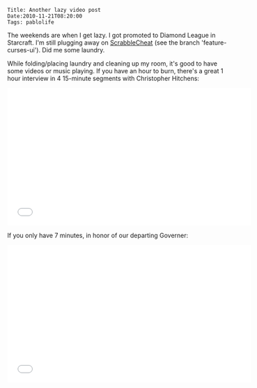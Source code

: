     Title: Another lazy video post
    Date:2010-11-21T08:20:00
    Tags: pablolife

The weekends are when I get lazy. I got promoted to Diamond League in Starcraft.
I'm still plugging away on [ScrabbleCheat](http://www.github.com/paul-meier/ScrabbleCheat)
(see the branch 'feature-curses-ui'). Did me some laundry.

While folding/placing laundry and cleaning up my room, it's good to have some
videos or music playing. If you have an hour to burn, there's a great 1 hour
interview in 4 15-minute segments with Christopher Hitchens:

<!-- more -->

<iframe width="560" height="315" src="//www.youtube.com/embed/S0dldtkxzVU" frameborder="0" allowfullscreen></iframe>

If you only have 7 minutes, in honor of our departing Governer:

<iframe width="560" height="315" src="//www.youtube.com/embed/5aLR-8c11ms" frameborder="0" allowfullscreen></iframe>

